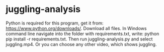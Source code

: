 # juggling-analysis
Python is required for this program, get it from: https://www.python.org/downloads/. Download all files. In Windows command line navigate into the folder with requirements.txt, write: python pip install -r requirements.txt. Then run juggling-analysis.py and select juggling.mp4. Or you can choose any other video, which shows juggling.
